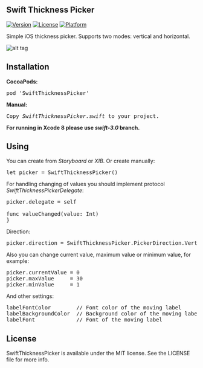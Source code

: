 ## Swift Thickness Picker

[![Version](https://img.shields.io/cocoapods/v/SwiftThicknessPicker.svg?style=flat)](http://cocoadocs.org/docsets/SwiftThicknessPicker)
[![License](https://img.shields.io/cocoapods/l/SwiftThicknessPicker.svg?style=flat)](http://cocoadocs.org/docsets/SwiftThicknessPicker)
[![Platform](https://img.shields.io/cocoapods/p/SwiftThicknessPicker.svg?style=flat)](http://cocoadocs.org/docsets/SwiftThicknessPicker)

Simple iOS thickness picker. Supports two modes: vertical and horizontal. 

![alt tag](https://raw.github.com/maximbilan/SwiftThicknessPicker/master/img/img1.png)

## Installation

<b>CocoaPods:</b>
<pre>
pod 'SwiftThicknessPicker'
</pre>

<b>Manual:</b>
<pre>
Copy <i>SwiftThicknessPicker.swift</i> to your project.
</pre>

<b>For running in Xcode 8 please use <i>swift-3.0</i> branch.</b>

## Using

You can create from <i>Storyboard</i> or <i>XIB</i>. Or create manually:
<pre>
let picker = SwiftThicknessPicker()
</pre>
For handling changing of values you should implement protocol <i>SwiftThicknessPickerDelegate</i>:
<pre>
picker.delegate = self

func valueChanged(value: Int)
}
</pre>

Direction:
<pre>
picker.direction = SwiftThicknessPicker.PickerDirection.Vertical // Vertical, Horizontal
</pre>

Also you can change current value, maximum value or minimum value, for example:
<pre>
picker.currentValue = 0
picker.maxValue     = 30
picker.minValue     = 1
</pre>
And other settings:
<pre>
labelFontColor        // Font color of the moving label
labelBackgroundColor  // Background color of the moving label
labelFont             // Font of the moving label
</pre>

## License

SwiftThicknessPicker is available under the MIT license. See the LICENSE file for more info.
